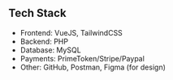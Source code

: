 ## Tech Stack

- Frontend: VueJS, TailwindCSS
- Backend: PHP
- Database: MySQL
- Payments: PrimeToken/Stripe/Paypal
- Other: GitHub, Postman, Figma (for design)

